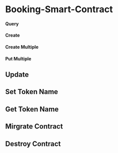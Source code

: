# Booking-Smart-Contract

#### Query

#### Create 

#### Create Multiple

#### Put Multiple

## Update

## Set Token Name

## Get Token Name

## Mirgrate Contract

## Destroy Contract
